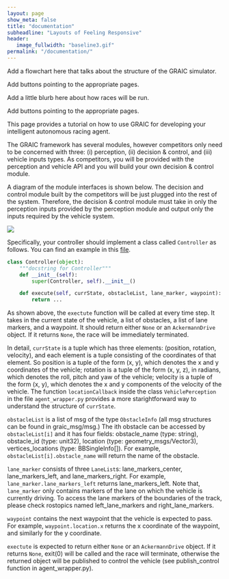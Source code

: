 ```yaml
---
layout: page
show_meta: false
title: "documentation"
subheadline: "Layouts of Feeling Responsive"
header:
   image_fullwidth: "baseline3.gif"
permalink: "/documentation/"
---
```


Add a flowchart here that talks about the structure of the GRAIC simulator.

Add buttons pointing to the appropriate pages.

Add a little blurb here about how races will be run.

Add buttons pointing to the appropriate pages.


This page provides a tutorial on how to use GRAIC for developing your intelligent autonomous racing agent.

The GRAIC framework has several modules, however competitors only need to be concerned with three: (i) perception, (ii) decision & control, and (iii) vehicle inputs types. As competitors, you will be provided with the perception and vehicle API and you will build your own decision & control module.

A diagram of the module interfaces is shown below. The decision and control module built by the competitors will be just plugged into the rest of the system. Therefore, the decision & control module must take in only the perception inputs provided by the perception module and output only the inputs required by the vehicle system.

 <img src="/Race/assets/interfaces.png">

Specifically, your controller should implement a class called `Controller` as follows. You can find an example in this [file](https://github.com/PoPGRI/Race/blob/main/graic_core/src/baseline.py).
```Python
class Controller(object):
    """docstring for Controller"""
    def __init__(self):
        super(Controller, self).__init__()

    def execute(self, currState, obstacleList, lane_marker, waypoint):
        return ...
```

As shown above, the ```exectute``` function will be called at every time step. It takes in the current state of the vehicle, a list of obstacles, a list of lane markers, and a waypoint. It should return either ```None``` or an ```AckermannDrive``` object. If it returns ```None```, the race will be immediately terminated.

In detail, ```currState``` is a tuple which has three elements: (position, rotation, velocity), and each element is a tuple consisting of the coordinates of that element. So position is a tuple of the form (x, y), which denotes the x and y coordinates of the vehicle; rotation is a tuple of the form (x, y, z), in radians, which denotes the roll, pitch and yaw of the vehicle; velocity is a tuple of the form (x, y), which denotes the x and y components of the velocity of the vehicle. The function ```locationCallback``` inside the class ```VehiclePerception``` in the file ```agent_wrapper.py``` provides a more starightforward way to understand the structure of ```currState```.

```obstacleList``` is a list of msg of the type ```ObstacleInfo``` (all msg structures can be found in graic_msg/msg.) The ith obstacle can be accessed by  ```obstacleList[i]``` and it has four fields: obstacle_name (type: string), obstacle_id (type: unit32), location (type: geometry_msgs/Vector3), vertices_locations (type: BBSingleInfo[]). For example, ```obstacleList[i].obstacle_name``` will return the name of the obstacle.

```lane_marker``` consists of three ```LaneList```s: lane_markers_center, lane_markers_left, and lane_markers_right. For example, ```lane_marker.lane_markers_left``` returns lane_markers_left. Note that,  ```lane_marker``` only contains markers of the lane on which the vehicle is currently driving. To access the lane markers of the boundaries of the track, please check rostopics named left_lane_markers and right_lane_markers.

```waypoint``` contains the next waypoint that the vehicle is expected to pass. For example, ```waypoint.location.x``` returns the x coordinate of the waypoint, and similarly for the y coordinate.

```exectute``` is expected to return either ```None``` or an ```AckermannDrive``` object. If it returns ```None```, exit(0) will be called and the race will terminate, otherwise the returned object will be published to control the vehicle (see publish_control function in agent_wrapper.py).
